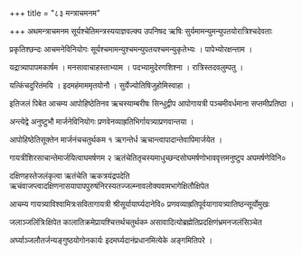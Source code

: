 +++
title = "८३ मन्त्राचमनम"

+++
अथमन्त्राचमनम सूर्यश्चेतिमन्त्रस्ययाज्ञवल्क्य उपनिषद ऋषिः सुर्यमामन्युमन्युपतयोरात्रिश्चदेवताः

प्रकृतिश्छन्दः आचमनेविनियोगः सूर्यश्चमामन्युश्चमन्युपतयश्चमन्युकृतेभ्यः । पापेभ्योरक्षन्ताम ।

यद्रात्र्यापापमकार्षम । मनसावाचाहस्ताभ्याम । पदभ्यामुदेरणशिश्ना । रात्रिस्तदवलुम्पतु ।

यत्किंचदुरितंमयि । इदमहंमाममृतयोनौ । सुर्येज्योतिषिजुहोमिस्वाहा ।

इतिजलं पिबेत आचम्य आपोहिष्ठेतिनव ऋचस्याम्बरीषः सिन्धुद्वीप आपोगायत्री पञ्चमीवर्धमाना सप्तमीप्रतिष्ठा ।

अन्त्येद्वे अनुष्टुभौ मार्जनेविनियोगः प्रणवेनव्याह्रतिभिर्गायत्र्याप्रणवान्तया ।

आपोहिष्ठेतिसूक्तेन मार्जनंचचतुर्थकम १ ऋगन्तेर्ध ऋचान्त्वापादान्तेवापिमार्जयेत ।

गायत्रीशिरसाचान्तेमार्जयित्वाघमर्षणम २ ऋतंचेतितृचस्यमाधुच्छन्दसोघमर्षणोभाववृत्तमनुष्टुप अघमर्षणेविनि०

दक्षिणहस्तेजलंकृत्वा ऋतंचेति ऋकत्रयंद्रपदेति ऋचंवाजप्त्वादक्षिणनासयापापपुरुषंनिरस्यतज्जल्म्नावलोक्यवामभागेक्षितौक्षिपेत

आचम्य गायत्र्याविश्वामित्रःसवितागायत्री श्रीसूर्यायार्घ्यदानेवि० प्रणवव्याह्रतिपूर्वयागायत्र्यातिष्ठन्सूर्योमुखः

जलाञ्जलिंत्रिःक्षिपेत कालातिक्रमेप्रायश्चित्तर्थचतुर्थकम्‍ असावादित्योब्रह्मेतिप्रदक्षिणंभ्रमनजलंसिञ्चेत

अर्घ्याञ्जलौतर्जन्यङ्गुष्ठयोगोनकार्यः इदमर्घ्यदानंप्रधानमित्येके अङ्गमितिपरे ।
